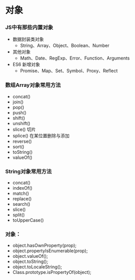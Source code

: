# 对象

### JS中有那些内置对象
 - 数据封装类对象 
   - String、Array、Object、Boolean、Number
 - 其他对象
   - Math、Date、RegExp、Error、Function、Arguments
 - ES6 新增对象
   - Promise、Map、Set、Symbol、Proxy、Reflect


### 数组Array对象常用方法
 - concat()	
 - join()	
 - pop()	
 - push()	
 - shift()	
 - unshift()
 - slice()	切片
 - splice()	在某位置删除与添加
 - reverse()	
 - sort()	
 - toString()	
 - valueOf()


### String对象常用方法
 - concat()
 - indexOf()
 - match()
 - replace()
 - search()
 - slice()
 - split()
 - toUpperCase()


### 对象：
 - object.hasOwnProperty(prop);
 - object.propertyIsEnumerable(prop);
 - object.valueOf();
 - object.toString();
 - object.toLocaleString();
 - Class.prototype.isPropertyOf(object);
